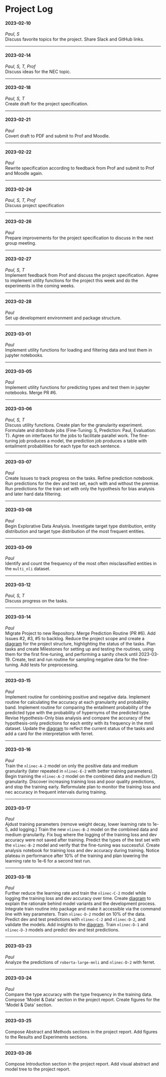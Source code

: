 # Project Log

#### 2023-02-10
*Paul, S*
<br>
Discuss favorite topics for the project. Share Slack and GitHub links.

---

#### 2023-02-14
*Paul, S, T, Prof*
<br>
Discuss ideas for the NEC topic.

---

#### 2023-02-18
*Paul, S, T*
<br>
Create draft for the project specification.

---

#### 2023-02-21
*Paul*
<br>
Covert draft to PDF and submit to Prof and Moodle.

---

#### 2023-02-22
*Paul*
<br>
Rewrite specification according to feedback from Prof and submit to Prof and Moodle again.

---

#### 2023-02-24
*Paul, S, T, Prof*
<br>
Discuss project specification

---

#### 2023-02-26
*Paul*
<br>
Prepare improvements for the project specification to discuss in the next group meeting.

---

#### 2023-02-27
*Paul, S, T*
<br>
Implement feedback from Prof and discuss the project specification.
Agree to implement utility functions for the project this week and do the experiments in the coming weeks.

---

#### 2023-02-28
*Paul*
<br>
Set up development environment and package structure.

---

#### 2023-03-01
*Paul*
<br>
Implement utility functions for loading and filtering data and test them in jupyter notebooks.

---

#### 2023-03-05
*Paul*
<br>
Implement utility functions for predicting types and test them in jupyter notebooks.
Merge PR #6.

---

#### 2023-03-06
*Paul, S, T*
<br>
Discuss utility functions.
Create plan for the granularity experiment.
Formulate and distribute jobs (Fine-Tuning: S, Prediction: Paul, Evaluation: T).
Agree on interfaces for the jobs to facilitate parallel work.
The fine-tuning job produces a model, the prediction job produces a table with entailment probabilities for each type for each sentence.

---

#### 2023-03-07
*Paul*
<br>
Create Issues to track progress on the tasks.
Refine prediction notebook.
Run predictions for the dev and test set, each with and without the premise.
Run predictions for the train set with only the hypothesis for bias analysis and later hard data filtering.

---

#### 2023-03-08
*Paul*
<br>
Begin Explorative Data Analysis.
Investigate target type distribution, entity distribution and target type distribution of the most frequent entities.

---

#### 2023-03-09
*Paul*
<br>
Identify and count the frequency of the most often misclassified entities in the `multi_nli` dataset.

---

#### 2023-03-12
*Paul, S, T*
<br>
Discuss progress on the tasks.

---

#### 2023-03-14
*Paul*
<br>
Migrate Project to new Repository.
Merge Prediction Routine (PR #6).
Add Issues #2, #3, #5 to backlog.
Reduce the project scope and create a [diagram](assets/project_plan_2023-03-14.png) for the project structure, highlighting the status of the tasks.
Plan tasks and create Milestones for setting up and testing the routines, using them for the first fine-tuning, and performing a sanity check until 2023-03-19.
Create, test and run routine for sampling negative data for the fine-tuning.
Add tests for preprocessing.

---

#### 2023-03-15
*Paul*
<br>
Implement routine for combining positive and negative data.
Implement routine for calculating the accuracy at each granularity and probability band.
Implement routine for comparing the entailment probability of the predicted type with the probability of hypernyms of the predicted type.
Revise Hypothesis-Only bias analysis and compare the accuracy of the hypothesis-only predictions for each entity with its frequency in the mnli dataset.
Update the [diagram](assets/project_plan_2023-03-15.png) to reflect the current status of the tasks and add a card for the interpretation with ferret.

---

#### 2023-03-16
*Paul*
<br>
Train the `nlinec-A-2` model on only the positive data and medium granularity (later repeated in `nlinec-E-2` with better training parameters).
Begin training the `nlinec-A-2` model on the combined data and medium (2) granularity.
Discover increasing training loss and poor quality predictions, and stop the training early.
Reformulate plan to monitor the training loss and nec accuracy in frequent intervals during training.

---

#### 2023-03-17
*Paul*
<br>
Ajdust training parameters (remove weight decay, lower learning rate to 1e-5, add logging.)
Train the new `nlinec-B-2` model on the combined data and medium granularity.
Fix bug where the logging of the training loss and dev accuracy were not saved after training.
Predict the types of the test set with the `nlinec-B-2` model and verify that the fine-tuning was successful.
Create analysis notebook for training loss and dev accuracy during training.
Notice plateau in performance after 10% of the training and plan lowering the learning rate to 1e-6 for a second test run.

---

#### 2023-03-18
*Paul*
<br>
Further reduce the learning rate and train the `nlinec-C-2` model while logging the training loss and dev accuracy over time.
Create [diagram](assets/model-tree-rationalepng.png) to explain the rationale behind model variants and the development process.
Integrate train routine into package and make it accessible via the command line with key parameters.
Train `nlinec-D-2` model on 10% of the data.
Predict dev and test predictions with `nlinec-C-2` and `nlinec-D-2`, and validate the models.
Add insights to the [diagram](assets/model-tree-rationalepng.png).
Train `nlinec-D-1` and `nlinec-D-3` models and predict dev and test predictions.

---

#### 2023-03-23
*Paul*
<br>
Analyze the predictions of `roberta-large-mnli` and `nlinec-D-2` with ferret.

---

#### 2023-03-24
*Paul*
<br>
Compare the type accuracy with the type frequency in the training data.
Compose 'Model & Data' section in the project report.
Create figures for the 'Model & Data' section.

---

#### 2023-03-25
Compose Abstract and Methods sections in the project report.
Add figures to the Results and Experiments sections.

---

#### 2023-03-26
Compose Introduction section in the project report.
Add visual abstract and model tree to the project report.